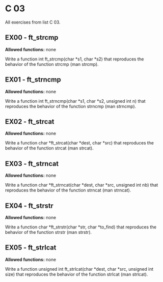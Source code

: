 # C 03
All exercises from list C 03.

## EX00 - ft_strcmp
**Allowed functions:** none

Write a function int	ft_strcmp(char *s1, char *s2) that reproduces the behavior of the function strcmp (man strcmp).

## EX01 - ft_strncmp
**Allowed functions:** none

Write a function int	ft_strncmp(char *s1, char *s2, unsigned int n) that reproduces the behavior of the function strncmp (man strncmp).

## EX02 - ft_strcat
**Allowed functions:** none

Write a function char	*ft_strcat(char *dest, char *src) that reproduces the behavior of the function strcat (man strcat).

## EX03 - ft_strncat
**Allowed functions:** none

Write a function char	*ft_strncat(char *dest, char *src, unsigned int nb) that reproduces the behavior of the function strncat (man strncat).

## EX04 - ft_strstr
**Allowed functions:** none

Write a function char	*ft_strstr(char *str, char *to_find) that reproduces the behavior of the function strstr (man strstr).

## EX05 - ft_strlcat
**Allowed functions:** none

Write a function unsigned	int ft_strlcat(char *dest, char *src, unsigned int size) that reproduces the behavior of the function strlcat (man strlcat).
